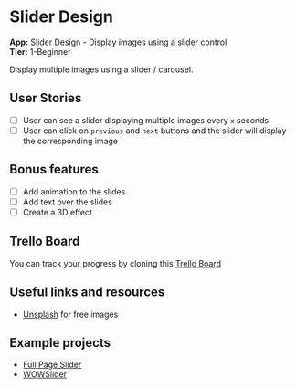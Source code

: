 # Slider Design

**App:** Slider Design - Display images using a slider control<br>
**Tier:** 1-Beginner

Display multiple images using a slider / carousel.

## User Stories

-   [ ] User can see a slider displaying multiple images every `x` seconds
-   [ ] User can click on `previous` and `next` buttons and the slider will display the corresponding image

## Bonus features

-   [ ] Add animation to the slides
-   [ ] Add text over the slides
-   [ ] Create a 3D effect

## Trello Board

You can track your progress by cloning this [Trello Board](https://trello.com/b/3yPOCs1R/slider-design)

## Useful links and resources

-   [Unsplash](https://unsplash.com/) for free images

## Example projects

-   [Full Page Slider](https://codepen.io/FlorinPop17/full/zbzbga)
-   [WOWSlider](http://wowslider.com/3d-slider-jquery-fresh-cube-demo.html)
